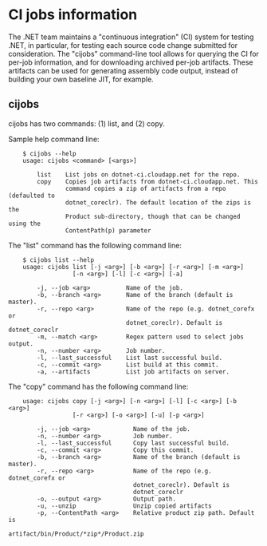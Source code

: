 # CI jobs information

The .NET team maintains a "continuous integration" (CI) system for testing .NET, in particular,
for testing each source code change submitted for consideration. The "cijobs" command-line tool
allows for querying the CI for per-job information, and for downloading archived per-job artifacts.
These artifacts can be used for generating assembly code output, instead of building your own
baseline JIT, for example.

## cijobs

cijobs has two commands: (1) list, and (2) copy.

Sample help command line:
```
    $ cijobs --help
    usage: cijobs <command> [<args>]

        list    List jobs on dotnet-ci.cloudapp.net for the repo.
        copy    Copies job artifacts from dotnet-ci.cloudapp.net. This
                command copies a zip of artifacts from a repo (defaulted to
                dotnet_coreclr). The default location of the zips is the
                Product sub-directory, though that can be changed using the
                ContentPath(p) parameter
```

The "list" command has the following command line:
```
    $ cijobs list --help
    usage: cijobs list [-j <arg>] [-b <arg>] [-r <arg>] [-m <arg>]
                  [-n <arg>] [-l] [-c <arg>] [-a]

        -j, --job <arg>          Name of the job.
        -b, --branch <arg>       Name of the branch (default is master).
        -r, --repo <arg>         Name of the repo (e.g. dotnet_corefx or
                                 dotnet_coreclr). Default is dotnet_coreclr
        -m, --match <arg>        Regex pattern used to select jobs output.
        -n, --number <arg>       Job number.
        -l, --last_successful    List last successful build.
        -c, --commit <arg>       List build at this commit.
        -a, --artifacts          List job artifacts on server.
```

The "copy" command has the following command line:
```
    usage: cijobs copy [-j <arg>] [-n <arg>] [-l] [-c <arg>] [-b <arg>]
                  [-r <arg>] [-o <arg>] [-u] [-p <arg>]

        -j, --job <arg>            Name of the job.
        -n, --number <arg>         Job number.
        -l, --last_successful      Copy last successful build.
        -c, --commit <arg>         Copy this commit.
        -b, --branch <arg>         Name of the branch (default is master).
        -r, --repo <arg>           Name of the repo (e.g. dotnet_corefx or
                                   dotnet_coreclr). Default is
                                   dotnet_coreclr
        -o, --output <arg>         Output path.
        -u, --unzip                Unzip copied artifacts
        -p, --ContentPath <arg>    Relative product zip path. Default is
                                   artifact/bin/Product/*zip*/Product.zip
```
